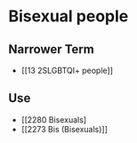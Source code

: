# Bisexual people  

## Narrower Term

- [[13 2SLGBTQI+ people]]  

## Use

- [[2280 Bisexuals]
- [[2273 Bis (Bisexuals)]]  

